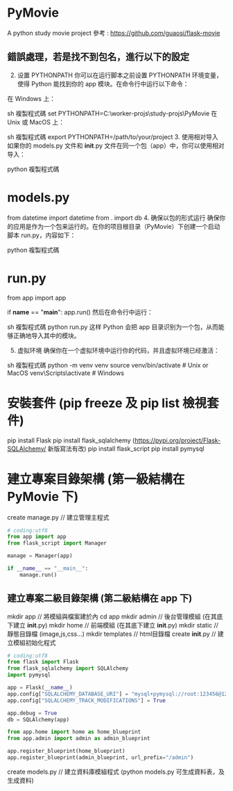 # PyMovie
A python study movie project 
參考 : https://github.com/guaosi/flask-movie
## 錯誤處理，若是找不到包名，進行以下的設定
2. 设置 PYTHONPATH
你可以在运行脚本之前设置 PYTHONPATH 环境变量，使得 Python 能找到你的 app 模块。在命令行中运行以下命令：

在 Windows 上：

sh
複製程式碼
set PYTHONPATH=C:\worker-projs\study-projs\PyMovie
在 Unix 或 MacOS 上：

sh
複製程式碼
export PYTHONPATH=/path/to/your/project
3. 使用相对导入
如果你的 models.py 文件和 __init__.py 文件在同一个包（app）中，你可以使用相对导入：

python
複製程式碼
# models.py
from datetime import datetime
from . import db
4. 确保以包的形式运行
确保你的应用是作为一个包来运行的。在你的项目根目录（PyMovie）下创建一个启动脚本 run.py，内容如下：

python
複製程式碼
# run.py
from app import app

if __name__ == "__main__":
    app.run()
然后在命令行中运行：

sh
複製程式碼
python run.py
这样 Python 会把 app 目录识别为一个包，从而能够正确地导入其中的模块。

5. 虚拟环境
确保你在一个虚拟环境中运行你的代码，并且虚拟环境已经激活：

sh
複製程式碼
python -m venv venv
source venv/bin/activate  # Unix or MacOS
venv\Scripts\activate     # Windows

# 安裝套件 (pip freeze 及 pip list 檢視套件)
pip install Flask
pip install flask_sqlalchemy  (https://pypi.org/project/Flask-SQLAlchemy/ 新版寫法有改)
pip install flask_script
pip install pymysql

# 建立專案目錄架構 (第一級結構在 PyMovie 下)
create manage.py  // 建立管理主程式
```python 
# coding:utf8
from app import app
from flask_script import Manager

manage = Manager(app)

if __name__ == "__main__":
    manage.run()
```
## 建立專案二級目錄架構 (第二級結構在 app 下)
mkdir app    // 將模組與檔案建於內
cd app
mkdir admin  // 後台管理模組 (在其底下建立 __init__.py)
mkdir home   // 前端模組 (在其底下建立 __init__.py)
mkdir static // 靜態目錄檔 (image,js,css...)
mkdir templates // html目錄檔
create __init__.py // 建立模組初始化程式
```python
# coding:utf8
from flask import Flask
from flask_sqlalchemy import SQLAlchemy
import pymysql

app = Flask(__name__)
app.config["SQLALCHEMY_DATABASE_URI"] = "mysql+pymysql://root:123456@127.0.0.1:3306/movie"  # 記得先在 mariadb 中建立 movie 資料庫
app.config["SQLALCHEMY_TRACK_MODIFICATIONS"] = True

app.debug = True
db = SQLAlchemy(app)

from app.home import home as home_blueprint
from app.admin import admin as admin_blueprint

app.register_blueprint(home_blueprint)
app.register_blueprint(admin_blueprint, url_prefix="/admin")
```
create models.py   // 建立資料庫模組程式 (python models.py 可生成資料表，及生成資料)
